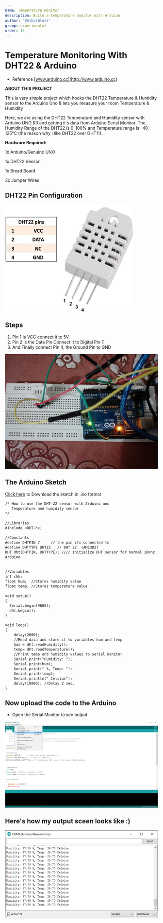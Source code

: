 ```yaml
---
name: Temperature Monitor
description: Build a temperature monitor with Arduino
author: "@AthulBless"
group: experimental
order: 14
---
```


# Temperature Monitoring With DHT22 & Arduino

- Reference [www.arduino.cc](http://www.arduino.cc)

**ABOUT THIS PROJECT**

This is very simple project which hooks the DHT22 Temperature & Humidity sensor to the Arduino Uno & lets you measure your room Temperature & Humidity

Here, we are using the DHT22 Temperature and Humidity sensor with Arduino UNO R3 and getting it's data from Arduino Serial Monitor. The Humidity Range of the DHT22 is 0-100% and Temperature range is -40 - 125°C  (the reason why I like DHT22 over DHT11).

**Hardware Required:**

1x Arduino/Genuino UNO

1x DHT22 Sensor

1x Bread Board

3x Jumper Wires

## DHT22 Pin Configuration

![](images/DHT22-PinOut.jpg)

## Steps

1. Pin 1 is VCC connect it to 5V.
1. Pin 2 is the Data Pin Connect it to Digital Pin 7.
1. And Finally connect Pin 4, the Ground Pin to GND

![](images/Arduino.jpg)

## The Arduino Sketch

[Click here](https://halckemy.s3.amazonaws.com/uploads/document/file/143452/DHT-22.ino) to Download the sketch in .ino format

    /* How to use the DHT-22 sensor with Arduino uno
       Temperature and humidity sensor
    */
    
    //Libraries
    #include <DHT.h>;
    
    //Constants
    #define DHTPIN 7     // the pin its connected to
    #define DHTTYPE DHT22   // DHT 22  (AM2302)
    DHT dht(DHTPIN, DHTTYPE); //// Initialize DHT sensor for normal 16mhz Arduino

    
    //Variables
    int chk;
    float hum;  //Stores humidity value
    float temp; //Stores temperature value
    
    void setup()
    {
      Serial.begin(9600);
      dht.begin();
    }
    
    void loop()
    {
        delay(2000);
        //Read data and store it to variables hum and temp
        hum = dht.readHumidity();
        temp= dht.readTemperature();
        //Print temp and humidity values to serial monitor
        Serial.print("Humidity: ");
        Serial.print(hum);
        Serial.print(" %, Temp: ");
        Serial.print(temp);
        Serial.println(" Celsius");
        delay(10000); //Delay 2 sec.
    }

## Now upload the code to the Arduino

- Open the Serial Monitor to see output

![](images/serial_monitor.png)

## Here's how my output sceen looks like :)

![](images/DHT-22_Output.jpg)
